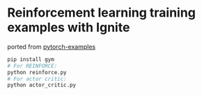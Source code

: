 # Reinforcement learning training examples with Ignite

ported from [pytorch-examples](https://github.com/pytorch/examples/tree/master/reinforcement_learning)

```bash
pip install gym
# For REINFORCE:
python reinforce.py
# For actor critic:
python actor_critic.py
```

